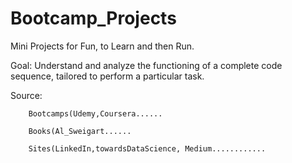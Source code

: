 # Bootcamp_Projects
Mini Projects for Fun, to Learn and then Run.

Goal: Understand and analyze the functioning of a complete code sequence, tailored to perform a particular task.

Source: 
        
        Bootcamps(Udemy,Coursera......

        Books(Al_Sweigart......
        
        Sites(LinkedIn,towardsDataScience, Medium............
